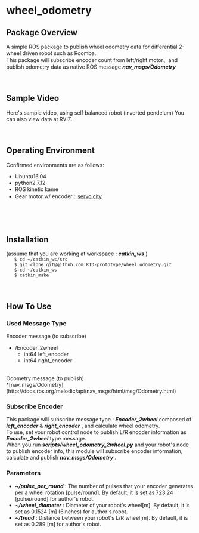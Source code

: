 # wheel_odometry
## Package Overview
A simple ROS package to publish wheel odometry data for differential 2-wheel driven robot such as Roomba.<br>
This package will subscribe encoder count from left/right motor、and publish odometry data as native ROS message ***nav_msgs/Odometry***
<br>
<br>
<br>

## Sample Video
Here's sample video, using self balanced robot (inverted pendelum)
You can also view data at RVIZ.
<br>
<br>
<br>

## Operating Environment
Confirmed environments are as follows:
  * Ubuntu16.04
  * python2.7.12
  * ROS kinetic kame <br>
  * Gear motor w/ encoder：[servo city](https://www.servocity.com/317-rpm-spur-gear-motor-w-encoder)
<br>
<br>
<br>

## Installation
(assume that you are working at workspace : ***catkin_ws*** )<br>
`   $ cd ~/catkin_ws/src`<br>
`   $ git clone git@github.com:KTD-prototype/wheel_odometry.git`<br>
`   $ cd ~/catkin_ws`<br>
`   $ catkin_make`
<br>
<br>
<br>


## How To Use
### Used Message Type
Encoder message (to subscribe)<br>
  * /Encoder_2wheel<br>
    - int64 left_encoder<br>
    - int64 right_encoder<br>
<br>
Odometry message (to publish)<br>
  *[nav_msgs/Odometry](http://docs.ros.org/melodic/api/nav_msgs/html/msg/Odometry.html)<br>

### Subscribe Encoder
This package will subscribe message type : ***Encoder_2wheel*** composed of ***left_encoder*** & ***right_encoder*** , and calculate wheel odometry.<br>
To use, set your robot control node to publish L/R encoder information as ***Encoder_2wheel*** type message.<br>
When you run ***scripts/wheel_odometry_2wheel.py*** and your robot's node to publish encoder info, this module will subscribe encoder information, calculate and publish ***nav_msgs/Odometry*** .<br>


### Parameters
  * ***~/pulse_per_round*** : The number of pulses that your encoder generates per a wheel rotation [pulse/round]. By default, it is set as 723.24 [pulse/round] for author's robot.
  * ***~/wheel_diameter*** : Diameter of your robot's wheel[m]. By default, it is set as 0.1524 [m] (6inches) for author's robot.
  * ***~/tread*** : Distance between your robot's L/R wheel[m]. By default, it is set as 0.289 [m] for author's robot.
